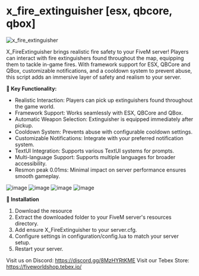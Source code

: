 # x_fire_extinguisher [esx, qbcore, qbox]

![x_fire_extinguisher](https://github.com/user-attachments/assets/534e6285-baac-4d25-aed4-2238a3685b7e)


X_FireExtinguisher brings realistic fire safety to your FiveM server! Players can interact with fire extinguishers found throughout the map, equipping them to tackle in-game fires. With framework support for ESX, QBCore and QBox, customizable notifications, and a cooldown system to prevent abuse, this script adds an immersive layer of safety and realism to your server.

**:memo: Key Functionality:**
- Realistic Interaction: Players can pick up extinguishers found throughout the game world.
- Framework Support: Works seamlessly with ESX, QBCore and QBox.
- Automatic Weapon Selection: Extinguisher is equipped immediately after pickup.
- Cooldown System: Prevents abuse with configurable cooldown settings.
- Customizable Notifications: Integrate with your preferred notification system.
- TextUI Integration: Supports various TextUI systems for prompts.
- Multi-language Support: Supports multiple languages for broader accessibility.
- Resmon peak 0.01ms: Minimal impact on server performance ensures smooth gameplay.

![image](https://github.com/user-attachments/assets/aae0a7f3-058d-425b-9941-16dbd0dfd482)
![image](https://github.com/user-attachments/assets/bb3b395d-0687-4884-b20f-a26b85e5beef)
![image](https://github.com/user-attachments/assets/158d7a63-234a-4c22-b27a-e93cecc7d8b7)
![image](https://github.com/user-attachments/assets/e50af50b-36a6-4d40-9a90-1d0aed40e888)



**:wrench: Installation**
1. Download the resource
2. Extract the downloaded folder to your FiveM server's resources directory.
3. Add ensure X_FireExtinguisher to your server.cfg.
4. Configure settings in configuration/config.lua to match your server setup.
5. Restart your server.


Visit us on Discord: https://discord.gg/8MzHYRtKME
Visit our Tebex Store: https://fiveworldshop.tebex.io/
